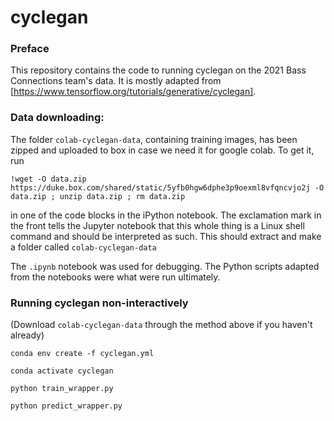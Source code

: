 # cyclegan

### Preface

This repository contains the code to running cyclegan on the 2021 Bass Connections team's data. It is mostly adapted from [https://www.tensorflow.org/tutorials/generative/cyclegan].

### Data downloading:

The folder `colab-cyclegan-data`, containing training images, has been zipped and uploaded to box in case we need it for google colab. To get it, run

`!wget -O data.zip https://duke.box.com/shared/static/5yfb0hgw6dphe3p9oexml8vfqncvjo2j -O data.zip ; unzip data.zip ; rm data.zip`

in one of the code blocks in the iPython notebook. The exclamation mark in the front tells the Jupyter notebook that this whole thing is a Linux shell command and should be interpreted as such. This should extract and make a folder called `colab-cyclegan-data`

The `.ipynb` notebook was used for debugging. The Python scripts adapted from the notebooks were what were run ultimately.

### Running cyclegan non-interactively

(Download `colab-cyclegan-data` through the method above if you haven't already)

`conda env create -f cyclegan.yml`

`conda activate cyclegan`

`python train_wrapper.py`

`python predict_wrapper.py`
